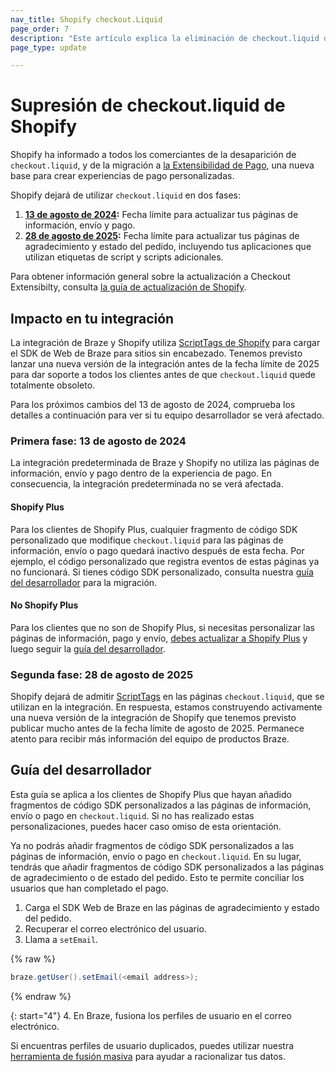 ```yaml
---
nav_title: Shopify checkout.Liquid
page_order: 7
description: "Este artículo explica la eliminación de checkout.liquid de Shopify, incluyendo el impacto en tu integración con Shopify y una guía para desarrolladores."
page_type: update

---
```


# Supresión de checkout.liquid de Shopify

Shopify ha informado a todos los comerciantes de la desaparición de `checkout.liquid`, y de la migración a [la Extensibilidad de Pago](https://www.shopify.com/enterprise/blog/checkout-extensibility-winter-editions), una nueva base para crear experiencias de pago personalizadas. 

Shopify dejará de utilizar `checkout.liquid` en dos fases:

1. **[13 de agosto de 2024](#phase-one-august-13-2024):** Fecha límite para actualizar tus páginas de información, envío y pago.
2. **[28 de agosto de 2025](#phase-two-august-28-2025):** Fecha límite para actualizar tus páginas de agradecimiento y estado del pedido, incluyendo tus aplicaciones que utilizan etiquetas de script y scripts adicionales.

Para obtener información general sobre la actualización a Checkout Extensibilty, consulta [la guía de actualización de Shopify](https://help.shopify.com/en/manual/checkout-settings/customize-checkout-configurations/checkout-extensibility).

## Impacto en tu integración

La integración de Braze y Shopify utiliza [ScriptTags de Shopify](https://shopify.dev/docs/apps/build/online-store/script-tag-legacy) para cargar el SDK de Web de Braze para sitios sin encabezado. Tenemos previsto lanzar una nueva versión de la integración antes de la fecha límite de 2025 para dar soporte a todos los clientes antes de que `checkout.liquid` quede totalmente obsoleto. 

Para los próximos cambios del 13 de agosto de 2024, comprueba los detalles a continuación para ver si tu equipo desarrollador se verá afectado.

### Primera fase: 13 de agosto de 2024

La integración predeterminada de Braze y Shopify no utiliza las páginas de información, envío y pago dentro de la experiencia de pago. En consecuencia, la integración predeterminada no se verá afectada. 

#### Shopify Plus

Para los clientes de Shopify Plus, cualquier fragmento de código SDK personalizado que modifique `checkout.liquid` para las páginas de información, envío o pago quedará inactivo después de esta fecha. Por ejemplo, el código personalizado que registra eventos de estas páginas ya no funcionará. Si tienes código SDK personalizado, consulta nuestra [guía del desarrollador](#developer-guidance) para la migración.

#### No Shopify Plus

Para los clientes que no son de Shopify Plus, si necesitas personalizar las páginas de información, pago y envío, [debes actualizar a Shopify Plus](https://help.shopify.com/en/manual/checkout-settings/customize-checkout-configurations/checkout-extensibility#eligibility) y luego seguir la [guía del desarrollador](#developer-guidance).

### Segunda fase: 28 de agosto de 2025

Shopify dejará de admitir [ScriptTags](https://shopify.dev/docs/apps/build/online-store/script-tag-legacy) en las páginas `checkout.liquid`, que se utilizan en la integración. En respuesta, estamos construyendo activamente una nueva versión de la integración de Shopify que tenemos previsto publicar mucho antes de la fecha límite de agosto de 2025. Permanece atento para recibir más información del equipo de productos Braze. 

## Guía del desarrollador

Esta guía se aplica a los clientes de Shopify Plus que hayan añadido fragmentos de código SDK personalizados a las páginas de información, envío o pago en `checkout.liquid`. Si no has realizado estas personalizaciones, puedes hacer caso omiso de esta orientación.

Ya no podrás añadir fragmentos de código SDK personalizados a las páginas de información, envío o pago en `checkout.liquid`. En su lugar, tendrás que añadir fragmentos de código SDK personalizados a las páginas de agradecimiento o de estado del pedido. Esto te permite conciliar los usuarios que han completado el pago.
1. Carga el SDK Web de Braze en las páginas de agradecimiento y estado del pedido.
2. Recuperar el correo electrónico del usuario.
3. Llama a `setEmail`.

{% raw %}
```java
braze.getUser().setEmail(<email address>);
```
{% endraw %}

{: start="4"}
4\. En Braze, fusiona los perfiles de usuario en el correo electrónico.

Si encuentras perfiles de usuario duplicados, puedes utilizar nuestra [herramienta de fusión masiva]({{site.baseurl}}/user_guide/engagement_tools/segments/user_profiles/duplicate_users#bulk-merging) para ayudar a racionalizar tus datos. 
